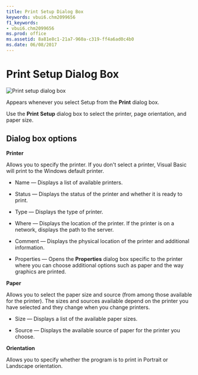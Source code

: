 ```yaml
---
title: Print Setup Dialog Box
keywords: vbui6.chm2099656
f1_keywords:
- vbui6.chm2099656
ms.prod: office
ms.assetid: 8a81e8c1-21a7-960a-c319-ff4a6ad0c4b0
ms.date: 06/08/2017
---
```



# Print Setup Dialog Box


![Print setup dialog box](images/prntset_ZA01201642.gif)



Appears whenever you select Setup from the **Print** dialog box.

Use the **Print** **Setup** dialog box to select the printer, page orientation, and paper size.


## Dialog box options

 **Printer**

Allows you to specify the printer. If you don't select a printer, Visual Basic will print to the Windows default printer.




- Name — Displays a list of available printers.
    
- Status — Displays the status of the printer and whether it is ready to print.
    
- Type — Displays the type of printer.
    
- Where — Displays the location of the printer. If the printer is on a network, displays the path to the server.
    
- Comment — Displays the physical location of the printer and additional information.
    
- Properties — Opens the **Properties** dialog box specific to the printer where you can choose additional options such as paper and the way graphics are printed.
    


 **Paper**

Allows you to select the paper size and source (from among those available for the printer). The sizes and sources available depend on the printer you have selected and they change when you change printers.




- Size — Displays a list of the available paper sizes.
    
- Source — Displays the available source of paper for the printer you choose.
    


 **Orientation**

Allows you to specify whether the program is to print in Portrait or Landscape orientation.



